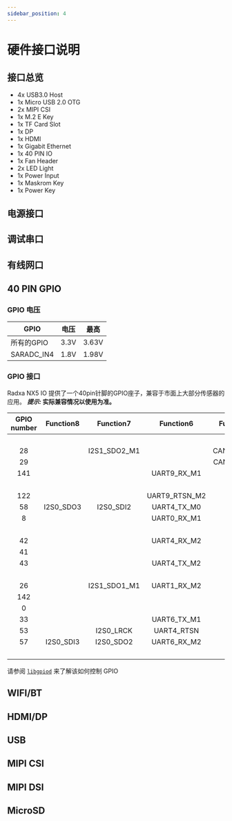 ```yaml
---
sidebar_position: 4
---
```


# 硬件接口说明

## 接口总览

- 4x USB3.0 Host
- 1x Micro USB 2.0 OTG
- 2x MIPI CSI
- 1x M.2 E Key
- 1x TF Card Slot
- 1x DP
- 1x HDMI
- 1x Gigabit Ethernet
- 1x 40 PIN IO
- 1x Fan Header
- 2x LED Light
- 1x Power Input
- 1x Maskrom Key
- 1x Power Key

## 电源接口

## 调试串口

## 有线网口

## 40 PIN GPIO

### GPIO 电压

| GPIO       | 电压 | 最高  |
| ---------- | ---- | ----- |
| 所有的GPIO | 3.3V | 3.63V |
| SARADC_IN4 | 1.8V | 1.98V |

### GPIO 接口

Radxa NX5 IO 提供了一个40pin针脚的GPIO座子，兼容于市面上大部分传感器的应用。
**_提示:_ 实际兼容情况以使用为准。**

<div className='gpio_style'>

| GPIO number | Function8 |  Function7   |   Function6   | Function5  |  Function4   | Function3  |  Function2  | Function1 |               Pin#               |              Pin#               | Function1 |  Function2  |  Function3  |  Function4   | Function5 |                 Function6                 |  Function7   | Function8  | GPIO number |
| :---------: | :-------: | :----------: | :-----------: | :--------: | :----------: | :--------: | :---------: | :-------: | :------------------------------: | :-----------------------------: | :-------: | :---------: | :---------: | :----------: | :-------: | :---------------------------------------: | :----------: | :--------: | :---------: |
|             |           |              |               |            |              |            |             |   +3.3V   | <div className='yellow'>1</div>  |  <div className='red'>2</div>   |   +5.0V   |             |             |              |           |                                           |              |            |             |
|     28      |           | I2S1_SDO2_M1 |               | CAN2_RX_M1 | SPI3_CS0_M2  | PWM3_IR_M0 | I2C1_SCL_M2 | GPIO0_D4  |  <div className='green'>3</div>  |  <div className='red'>4</div>   |   +5.0V   |             |             |              |           |                                           |              |            |             |
|     29      |           |              |               | CAN2_TX_M1 | SPI3_CS1_M2  |            | I2C1_SDA_M2 | GPIO0_D5  |  <div className='green'>5</div>  | <div className='black'>6</div>  |    GND    |             |             |              |           |                                           |              |            |             |
|     141     |           |              |  UART9_RX_M1  |            | SPI3_MISO_M1 |  PWM12_M1  |             | GPIO1_C0  |  <div className='green'>7</div>  | <div className='green'>8</div>  | GPIO0_B5  | I2C1_SCL_M0 |             |              |           | <div className='orange'>UART2_TX_M0</div> | I2S1_MCLK_M1 |            |     13      |
|             |           |              |               |            |              |            |             |    GND    |  <div className='black'>9</div>  | <div className='green'>10</div> | GPIO0_B6  | I2C1_SDA_M0 |             |              |           | <div className='orange'>UART2_RX_M0</div> | I2S1_SCLK_M1 |            |     14      |
|     122     |           |              | UART9_RTSN_M2 |            | SPI0_MOSI_M3 |            | I2C7_SCL_M2 | GPIO3_D2  | <div className='green'>11</div>  | <div className='green'>12</div> | GPIO1_C3  | I2C6_SCL_M1 | PWM7_IR_M2  | SPI4_CS0_M0  |           |                UART3_CTSN                 |  I2S0_SCLK   |            |     51      |
|     58      | I2S0_SDO3 |  I2S0_SDI2   |  UART4_TX_M0  |            | SPI1_CLK_M2  |  PWM0_M1   | I2C1_SCL_M4 | GPIO1_D2  | <div className='green'>13</div>  | <div className='black'>14</div> |    GND    |             |             |              |           |                                           |              |            |             |
|      8      |           |              |  UART0_RX_M1  |            | SPI2_CS1_M2  |            | I2C1_SCL_M1 | GPIO0_B0  | <div className='green'>15</div>  | <div className='green'>16</div> | GPIO1_D5  |             |             | SPI1_CS1_M2  |           |                                           |  I2S0_SDI1   |            |     61      |
|             |           |              |               |            |              |            |             |   +3.3V   | <div className='yellow'>17</div> | <div className='green'>18</div> | GPIO1_D3  | I2C1_SDA_M4 |   PWM1_M1   | SPI1_CS0_M2  |           |                UART4_RX_M0                |              |            |     59      |
|     42      |           |              |  UART4_RX_M2  |            | SPI0_MOSI_M2 |            |             | GPIO1_B2  | <div className='green'>19</div>  | <div className='black'>20</div> |    GND    |             |             |              |           |                                           |              |            |             |
|     41      |           |              |               |            | SPI0_MISO_M2 |            |             | GPIO1_B1  | <div className='green'>21</div>  | <div className='green'>22</div> | GPIO1_D0  | I2C7_SCL_M0 |             | SPI1_MISO_M2 |           |                UART6_TX_M2                |  I2S0_SDO1   |            |     56      |
|     43      |           |              |  UART4_TX_M2  |            | SPI0_CLK_M2  |            |             | GPIO1_B3  | <div className='green'>23</div>  | <div className='green'>24</div> | GPIO1_B4  |             |             | SPI0_CS0_M2  |           |                UART7_RX_M2                |              |            |     44      |
|             |           |              |               |            |              |            |             |    GND    | <div className='black'>25</div>  | <div className='green'>26</div> | GPIO1_B5  |             |             | SPI0_CS1_M2  |           |                UART7_TX_M2                |              |            |     45      |
|     26      |           | I2S1_SDO1_M1 |  UART1_RX_M2  |            | SPI3_MOSI_M2 |            | I2C0_SDA_M2 | GPIO0_D2  |  <div className='blue'>27</div>  | <div className='blue'>28</div>  | GPIO0_D1  | I2C0_SCL_M2 |             | SPI0_CS0_M0  |           |                UART1_TX_M2                | I2S1_SDO0_M1 | UART0_CTSN |     25      |
|     142     |           |              |               |            | SPI3_MOSI_M1 |  PWM13_M1  | I2C5_SCL_M1 | GPIO4_B6  | <div className='green'>29</div>  | <div className='black'>30</div> |    GND    |             |             |              |           |                                           |              |            |             |
|      0      |           |              |               |            |              |            |             | GPIO0_A0  | <div className='green'>31</div>  | <div className='green'>32</div> | GPIO4_B3  | I2C7_SDA_M3 | PWM15_IR_M1 |              |           |               UART8_CTSN_M0               | I2S1_SDO2_M0 |            |     139     |
|     33      |           |              |  UART6_TX_M1  |            | SPI4_MOSI_M2 |            | I2C2_SCL_M4 | GPIO1_A1  | <div className='green'>33</div>  | <div className='black'>34</div> |    GND    |             |             |              |           |                                           |              |            |             |
|     53      |           |  I2S0_LRCK   |  UART4_RTSN   |            |              |            | I2C2_SCL_M3 | GPIO1_C5  | <div className='green'>35</div>  | <div className='green'>36</div> | GPIO3_D3  | I2C7_SDA_M2 |  PWM10_M2   | SPI0_CLK_M3  |           |                                           |              |            |     123     |
|     57      | I2S0_SDI3 |  I2S0_SDO2   |  UART6_RX_M2  |            | SPI1_MOSI_M2 |            | I2C7_SDA_M0 | GPIO1_D1  | <div className='green'>37</div>  | <div className='green'>38</div> | GPIO1_D4  |             |             |              |           |                                           |  I2S0_SDI0   |            |     60      |
|             |           |              |               |            |              |            |             |    GND    | <div className='black'>39</div>  | <div className='green'>40</div> | GPIO1_C7  | I2C4_SCL_M4 |             |              |           |                UART4_CTSN                 |  I2S0_SDO0   |            |     55      |

</div>

请参阅 [`libgpiod`](/radxa-os/development/libgpiod.md) 来了解该如何控制 GPIO

## WIFI/BT

## HDMI/DP

## USB

## MIPI CSI

## MIPI DSI

## MicroSD
